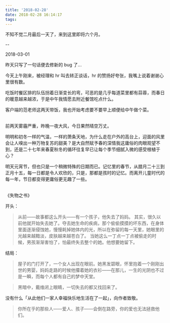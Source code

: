```yaml
---
title: '2018-02-28'
date: 2018-02-28 16:14:17
tags:
---
```


不知不觉二月最后一天了，来到这里即将六个月。

--

2018-03-01

昨天只写了一句话便去修新的 bug 了...

今天上午刚来，被经理和 hr 叫去转正谈话，hr 的赞扬好夸张，我嘴上说着谢谢心里很有数。

吃饭时餐区排的队伍拐着日渐变长的弯，可恶的是几乎每道菜里都有蒜蓉，而春日的暖意越来越浓，于是中午我情愿去附近餐馆吃点什么。

客户端的范老师这两天带饭，我也开始考虑要不要早上顺便给中午做个菜。

<br />
前两天雾霾严重，昨晚一夜大风，今日果然晴空万丈。

明明和初冬一样的气温，一样的萧条天地，为什么走在户外的高台上，迎面的风里会让人嗅出一种万物复苏的甜美？是大自然赋予春的深情我这庸俗的肉眼观望不到，还是二十七年来春夏秋冬的循环往复早已让每个季节细腻入微的感受根植于心？

明天元宵节，但也只是一个稍微特殊的日期而已。记忆里的春节，从腊月二十三到正月十五，每一日都是令人欢欣的，只是，那都是孩时的记忆。而离开儿童时代的每一年，节日都变得更庸俗更无趣了一些。

<br />
《失物之书》

开头：

> 从前——故事都这么开头——有一个孩子，他失去了妈妈。 其实，很久以前他就开始失去她了。夺去她生命的疾病，那个偷偷摸摸的坏东西，在身体里面逐渐侵蚀她，慢慢耗掉她体内的光，所以在弥留的每一天里，她眼里的光越来越黯淡，皮肤越来越苍白了。 当她这么一丁点一丁点被偷走的时候，男孩渐渐害怕了，怕最终失去整个的她。他想要她留下。

结局：

> 屋子的门打开了，一个女人出现在眼前。她黑发碧眼，怀里抱着一个刚刚出世的男婴，妈妈走路的时候他攥着她的衣衫——在那儿，一生的光阴也不过是一瞬，而每个人都有自己的梦中天堂。

> 黑暗中，戴维闭上眼睛，一切失去的都又找回来了。

没有什么「从此他们一家人幸福快乐地生活在了一起」，向作者致敬。

> 你所在乎的那些人——爱人、孩子——会倒在路旁，你的爱也无法拯救他们。

<br />



